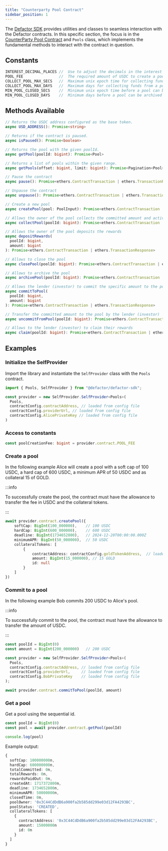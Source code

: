 ```yaml
---
title: "Counterparty Pool Contract"
sidebar_position: 1
---
```


The [Defactor SDK](/docs/introduction/software-development-kit) provides utilities and classes to seamless interaction with the Defactor contracts. In this specific section, the focus is in the [CounterParty Pool Contract](/docs/pools/smart-contracts/counterparty-pools-contract/counterparty-pools-smart-contract) and `Pools` class, which implements the fundamental methods to interact with the contract in question.
 
## Constants

```typescript
INTEREST_DECIMAL_PLACES //  Use to adjust the decimals in the interest rate calculation.
POOL_FEE                //  The required amount of USDC to create a pool.
COLLECT_POOL_MAX_SECS   //  Maximum unix epoch time for collecting funds from a pool.
COLLECT_POOL_MAX_DAYS   //  Maximum days for collecting funds from a pool.
MIN_POOL_CLOSED_SECS    //  Minimum unix epoch time before a pool can be archived
MIN_POOL_CLOSED_DAYS    //  Minimum days before a pool can be archived
```

## Methods Available

```typescript
// Returns the USDC address configured as the base token.
async USD_ADDRESS(): Promise<string> 

// Returns if the contract is paused.
async isPaused(): Promise<boolean> 

// Returns the pool with the given poolId.
async getPool(poolId: bigint): Promise<Pool>

// Returns a list of pools within the given range.
async getPools(offset: bigint, limit: bigint): Promise<Pagination<Pool>> 

// Pause the contract
async pause(): Promise<ethers.ContractTransaction | ethers.TransactionResponse> 

// Unpause the contract
async unpause(): Promise<ethers.ContractTransaction | ethers.TransactionResponse> 

// Create a new pool
async createPool(pool: PoolInput): Promise<ethers.ContractTransaction | ethers.TransactionResponse> 

// Allows the owner of the pool collects the committed amount and active the pool
async collectPool(poolId: bigint): Promise<ethers.ContractTransaction | ethers.TransactionResponse> 

// Allows the owner of the pool deposits the rewards
async depositRewards(
  poolId: bigint,
  amount: bigint
): Promise<ethers.ContractTransaction | ethers.TransactionResponse> 

// Allows to close the pool
async closePool(poolId: bigint): Promise<ethers.ContractTransaction | ethers.TransactionResponse> 

// Allows to archive the pool
async archivePool(poolId: bigint): Promise<ethers.ContractTransaction | ethers.TransactionResponse> 

// Allows the lender (investor) to commit the specific amount to the pool
async commitToPool(
  poolId: bigint,
  amount: bigint
): Promise<ethers.ContractTransaction | ethers.TransactionResponse> 

// Transfer the committed amount to the pool by the lender (investor)
async uncommitFromPool(poolId: bigint): Promise<ethers.ContractTransaction | ethers.TransactionResponse> 

// Allows to the lender (investor) to claim their rewards
async claim(poolId: bigint): Promise<ethers.ContractTransaction | ethers.TransactionResponse> 
```

## Examples

### Initialize the SelfProvider

Import the library and instantiate the `SelfProvider` class with the `Pools` contract.

```typescript
import { Pools, SelfProvider } from "@defactor/defactor-sdk";

const provider = new SelfProvider.SelfProvider<Pools>(
  Pools,
  contractConfig.contractAddress, // loaded from config file
  contractConfig.providerUrl, // loaded from config file
  contractConfig.AlicePrivateKey // loaded from config file
)
```

### Access to constants

```typescript
const poolCreationFee: bigint = provider.contract.POOL_FEE
```

### Create a pool

In the following example Alice will create a pool with a soft cap of 100 USDC, a hard cap of 600 USDC, a minimum APR of 50 USDC and as collateral 15 of GOLD.

:::info

To successfully create the pool, the contract must have the allowance to transfer the fee in USDC and the collateral tokens.

:::

```typescript
await provider.contract.createPool({
    softCap: BigInt(100_000000),    // 100 USDC
    hardCap: BigInt(600_000000),    // 600 USDC
    deadline: BigInt(1734652800),   // 2024-12-20T00:00:00.000Z
    minimumAPR: BigInt(50_000000),  // 50 USDC
    collateralTokens: [
        {
            contractAddress: contractConfig.goldTokenAddress,  // loaded from config file
            amount: BigInt(15_000000), // 15 GOLD
            id: null
        }
    ]
})
```

### Commit to a pool

In the following example Bob commits 200 USDC to Alice's pool.

:::info

To successfully commit to the pool, the contract must have the allowance to transfer the amount of USDC.

:::

```typescript
const poolId = BigInt(0)
const amount = BigInt(200_000000)   // 200 USDC

const provider = new SelfProvider.SelfProvider<Pools>(
  Pools,
  contractConfig.contractAddress, // loaded from config file
  contractConfig.providerUrl,     // loaded from config file
  contractConfig.BobPrivateKey    // loaded from config file
);

await provider.contract.commitToPool(poolId, amount)
```

### Get a pool

Get a pool using the sequential id.

```typescript
const poolId = BigInt(0)
const pool = await provider.contract.getPool(poolId)

console.log(pool)
```

Example output:

```typescript
{
  softCap: 100000000n,
  hardCap: 600000000n,
  totalCommitted: 0n,
  totalRewards: 0n,
  rewardsPaidOut: 0n,
  createdAt: 1717372800n,
  deadline: 1734652800n,
  minimumAPR: 50000000n,
  closedTime: 0n,
  poolOwner: '0x3C44CdDdB6a900fa2b585dd299e03d12FA4293BC',
  poolStatus: 'CREATED',
  collateralTokens: [
    {
      contractAddress: '0x3C44CdDdB6a900fa2b585dd299e03d12FA4293BC',
      amount: 15000000n
      id: 0n
    }
  ]
}
```

